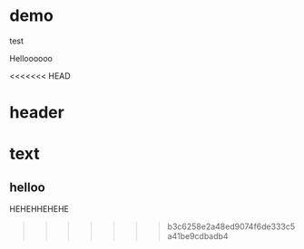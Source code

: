 # demo

test

Helloooooo

<<<<<<< HEAD
# header
text
=======
## helloo
HEHEHHEHEHE
>>>>>>> b3c6258e2a48ed9074f6de333c5a41be9cdbadb4
